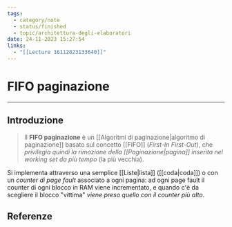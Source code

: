 ```yaml
---
tags:
  - category/note
  - status/finished
  - topic/architettura-degli-elaboratori
date: 24-11-2023 15:27:54
links:
  - "[[Lecture 16112023133640]]"
---
```

# FIFO paginazione
---
## Introduzione
> Il **FIFO paginazione** è un [[Algoritmi di paginazione|algoritmo di paginazione]] basato sul concetto [[FIFO]] (_First-In First-Out_), che _privilegia quindi la rimozione della [[Paginazione|pagina]] inserita nel working set da più tempo_ (la più vecchia).

Si implementa attraverso una semplice [[Liste|lista]] ([[coda|coda]]) o con un _counter di page fault_ associato a ogni pagina: ad ogni page fault il counter di ogni blocco in RAM viene incrementato, e quando c'è da scegliere il blocco "vittima" _viene preso quello con il counter più alto_.

## Referenze
